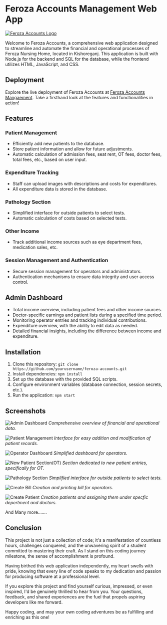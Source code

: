 # Feroza Accounts Management Web App

[![Feroza Accounts Logo](https://feroza-accounts.com/app/logo)](https://feroza-accounts.com/app/)

Welcome to Feroza Accounts, a comprehensive web application designed to streamline and automate the financial and operational processes of Feroza Nursing Home, located in Kishoreganj. This application is built with Node.js for the backend and SQL for the database, while the frontend utilizes HTML, JavaScript, and CSS.

## Deployment

Explore the live deployment of Feroza Accounts at [Feroza Accounts Mangaement](http://feroza-accounts.com/app/). Take a firsthand look at the features and functionalities in action!

## Features

### Patient Management

- Efficiently add new patients to the database.
- Store patient information and allow for future adjustments.
- Automatic calculation of admission fees, seat rent, OT fees, doctor fees, total fees, etc., based on user input.

### Expenditure Tracking

- Staff can upload images with descriptions and costs for expenditures.
- All expenditure data is stored in the database.

### Pathology Section

- Simplified interface for outside patients to select tests.
- Automatic calculation of costs based on selected tests.

### Other Income

- Track additional income sources such as eye department fees, medication sales, etc.

### Session Management and Authentication

- Secure session management for operators and administrators.
- Authentication mechanisms to ensure data integrity and user access control.

## Admin Dashboard

- Total income overview, including patient fees and other income sources.
- Doctor-specific earnings and patient lists during a specified time period.
- Monitoring operator entries and tracking individual contributions.
- Expenditure overview, with the ability to edit data as needed.
- Detailed financial insights, including the difference between income and expenditure.

## Installation

1. Clone this repository: `git clone https://github.com/yourusername/feroza-accounts.git`
2. Install dependencies: `npm install`
3. Set up the database with the provided SQL scripts.
4. Configure environment variables (database connection, session secrets, etc.).
5. Run the application: `npm start`

## Screenshots

![Admin Dashboard](./images/Screenshot%202023-12-05%20001443.png)
_Comprehensive overview of financial and operational data._

![Patient Management](./images/Screenshot_2-9-2024_05751_feroza-accounts.com.jpeg)
_Interface for easy addition and modification of patient records._

![Operator Dashboard](./images/Screenshot%202023-12-05%20001358.png)
_Simplified dashboard for operators._

![New Patient Section(OT)](./images/Screenshot%202023-12-05%20001422.png)
_Section dedicated to new patient entries, specifically for OT._

![Pathology Section](./images/Screenshot_2-9-2024_05626_feroza-accounts.com.jpeg)
_Simplified interface for outside patients to select tests._

![Create Bill](./images/Screenshot_2-9-2024_05523_feroza-accounts.com.jpeg)
_Creation and printing bill for operators._

![Create Patient](./images/Screenshot_2-9-2024_05944_feroza-accounts.com.jpeg)
_Creation patients and assigning them under specfic depertment and doctors._

And Many more.......

## Conclusion

This project is not just a collection of code; it's a manifestation of countless hours, challenges conquered, and the unwavering spirit of a student committed to mastering their craft. As I stand on this coding journey milestone, the sense of accomplishment is profound.

Having birthed this web application independently, my heart swells with pride, knowing that every line of code speaks to my dedication and passion for producing software at a professional level.

If you explore this project and find yourself curious, impressed, or even inspired, I'd be genuinely thrilled to hear from you. Your questions, feedback, and shared experiences are the fuel that propels aspiring developers like me forward.

Happy coding, and may your own coding adventures be as fulfilling and enriching as this one!
